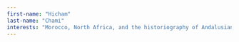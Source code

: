 ```yaml
---
first-name: "Hicham"
last-name: "Chami"
interests: "Morocco, North Africa, and the historiography of Andalusian music"
---
```


